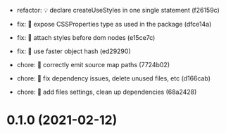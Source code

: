 * refactor: 💡 declare createUseStyles in one single statement (f26159c)

* fix: 🐛 expose CSSProperties type as used in the package (dfce14a)

* fix: 🐛 attach styles before dom nodes (e15ce7c)
* fix: 🐛 use faster object hash (ed29290)

* chore: 🤖 correctly emit source map paths (7724b02)
* chore: 🤖 fix dependency issues, delete unused files, etc (d166cab)

* chore: 🤖 add files settings, clean up dependencies (68a2428)

# 0.1.0 (2021-02-12)

